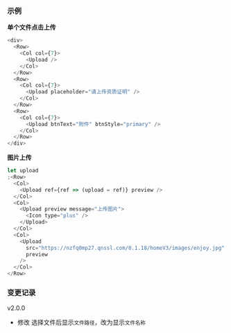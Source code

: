 ### 示例

**单个文件点击上传**

```js
<div>
  <Row>
    <Col col={7}>
      <Upload />
    </Col>
  </Row>
  <Row>
    <Col col={7}>
      <Upload placeholder="请上传资质证明" />
    </Col>
  </Row>
  <Row>
    <Col col={7}>
      <Upload btnText="附件" btnStyle="primary" />
    </Col>
  </Row>
</div>
```

**图片上传**

```js
let upload
;<Row>
  <Col>
    <Upload ref={ref => (upload = ref)} preview />
  </Col>
  <Col>
    <Upload preview message="上传图片">
      <Icon type="plus" />
    </Upload>
  </Col>
  <Col>
    <Upload
      src="https://nzfq0mp27.qnssl.com/0.1.18/homeV3/images/enjoy.jpg"
      preview
    />
  </Col>
</Row>
```

### 变更记录

v2.0.0

* 修改 选择文件后显示`文件路径`，改为显示`文件名称`
